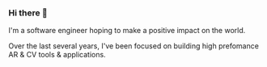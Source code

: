 ### Hi there 👋

I'm a software engineer hoping to make a positive impact on the world.

Over the last several years, I've been focused on building high prefomance AR & CV tools & applications.
